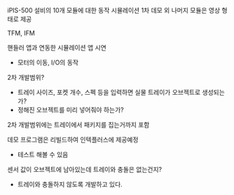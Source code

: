 iPIS-500 설비의 10개 모듈에 대한 동작 시뮬레이션
1차 데모 외 나머지 모듈은 영상 형태로 제공

TFM, IFM

핸들러 앱과 연동한 시뮬레이션 앱 시연
- 모터의 이동, I/O의 동작

2차 개발범위?
- 트레이 사이즈, 포켓 개수, 스펙 등을 입력하면 실물 트레이가 오브젝트로 생성되는가?
- 정해진 오브젝트를 미리 넣어줘야 하는가?

2차 개발범위에는 트레이에서 패키지를 집는거까지 포함

데모 프로그램은 리빌드하여 인텍플러스에 제공예정
 - 테스트 해볼 수 있음

센서 값이 오브젝트에 남아있는데 트레이와 충돌은 없는건지?
- 트레이와 충돌하지 않도록 개발하고 있다.

